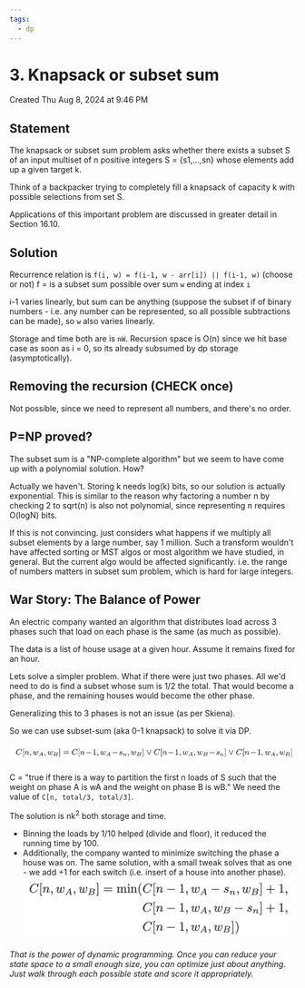 ```yaml
---
tags:
  - dp
---
```

# 3. Knapsack or subset sum
Created Thu Aug 8, 2024 at 9:46 PM

## Statement
The knapsack or subset sum problem asks whether there exists a subset S of
an input multiset of n positive integers S = {s1,...,sn} whose elements add up
a given target k.

 Think of a backpacker trying to completely fill a knapsack of capacity k with possible selections from set S.

Applications of this important problem are discussed in greater detail in Section 16.10.

## Solution
Recurrence relation is
`f(i, w) = f(i-1, w - arr[i]) || f(i-1, w)` (choose or not)
f = is a subset sum possible over sum `w` ending at index `i`

i-1 varies linearly, but sum can be anything (suppose the subset if of binary numbers - i.e. any number can be represented, so all possible subtractions can be made), so `w` also varies linearly.

Storage and time both are is `nW`. Recursion space is O(n) since we hit base case as soon as i = 0, so its already subsumed by dp storage (asymptotically).

## Removing the recursion (CHECK once)
Not possible, since we need to represent all numbers, and there's no order.

## P=NP proved?
The subset sum is a "NP-complete algorithm" but we seem to have come up with a polynomial solution. How?

Actually we haven't. Storing k needs log(k) bits, so our solution is actually exponential. This is similar to the reason why factoring a number n by checking 2 to sqrt(n) is also not polynomial, since representing n requires O(logN) bits.

If this is not convincing. just considers what happens if we multiply all subset elements by a large number, say 1 million. Such a transform wouldn't have affected sorting or MST algos or most algorithm we have studied, in general. But the current algo would be affected significantly. i.e. the range of numbers matters in subset sum problem, which is hard for large integers.

## War Story: The Balance of Power
An electric company wanted an algorithm that distributes load across 3 phases such that load on each phase is the same (as much as possible).

The data is a list of house usage at a given hour. Assume it remains fixed for an hour.

Lets solve a simpler problem. What if there were just two phases. All we'd need to do is find a subset whose sum is 1/2 the total. That would become a phase, and the remaining houses would become the other phase.

Generalizing this to 3 phases is not an issue (as per Skiena).

So we can use subset-sum (aka 0-1 knapsack) to solve it via DP.

![](../../../../assets/3-Knapsack-or-subset-sum-image-1-51578f53.png)

C = "true if there is a way to partition the first n loads of S such that the weight on phase A is wA and the weight on phase B is wB." We need the value of `C[n, total/3, total/3]`.

The solution is nk<sup>2</sup> both storage and time.

- Binning the loads by 1/10 helped (divide and floor), it reduced the running time by 100.
- Additionally, the company wanted to minimize switching the phase a house was on. The same solution, with a small tweak solves that as one - we add +1 for each switch (i.e. insert of a house into another phase).
  ![](../../../../assets/3-Knapsack-or-subset-sum-image-2-51578f53.png)

*That is the power of dynamic programming. Once you can reduce your state space to a small enough size, you can optimize just about anything. Just walk through each possible state and score it appropriately.*
